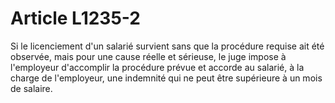 # Article L1235-2

Si le licenciement d'un salarié survient sans que la procédure requise ait été observée, mais pour une cause réelle et sérieuse, le juge impose à l'employeur d'accomplir la procédure prévue et accorde au salarié, à la charge de l'employeur, une indemnité qui ne peut être supérieure à un mois de salaire.
